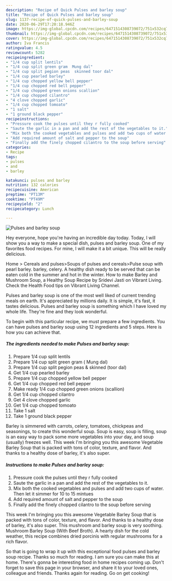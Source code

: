 ```yaml
---
description: "Recipe of Quick Pulses and barley soup"
title: "Recipe of Quick Pulses and barley soup"
slug: 1137-recipe-of-quick-pulses-and-barley-soup
date: 2020-06-29T17:20:18.946Z
image: https://img-global.cpcdn.com/recipes/6471514308739072/751x532cq70/pulses-and-barley-soup-recipe-main-photo.jpg
thumbnail: https://img-global.cpcdn.com/recipes/6471514308739072/751x532cq70/pulses-and-barley-soup-recipe-main-photo.jpg
cover: https://img-global.cpcdn.com/recipes/6471514308739072/751x532cq70/pulses-and-barley-soup-recipe-main-photo.jpg
author: Iva Francis
ratingvalue: 4.5
reviewcount: 5282
recipeingredient:
- "1/4 cup split lentils"
- "1/4 cup split green gram  Mung dal"
- "1/4 cup split pegion peas  skinned toor dal"
- "1/4 cup pearled barley"
- "1/4 cup chopped yellow bell pepper"
- "1/4 cup chopped red bell pepper"
- "1/4 cup chopped green onions scallion"
- "1/4 cup chopped cilantro"
- "4 clove chopped garlic"
- "1/4 cup chopped tomoato"
- "1 salt"
- "1 ground black pepper"
recipeinstructions:
- "Pressure cook the pulses until they r fully cooked"
- "Saute the garlic in a pan and add the rest of the vegetables to it."
- "Mix both the cooked vegetables and pulses and add two cups of water. Then let it simmer for 10 to 15 mintues"
- "Add required amount of salt and pepper to the soup"
- "Finally add the finely chopped cilantro to the soup before serving"
categories:
- Recipe
tags:
- pulses
- and
- barley

katakunci: pulses and barley 
nutrition: 132 calories
recipecuisine: American
preptime: "PT13M"
cooktime: "PT49M"
recipeyield: "2"
recipecategory: Lunch

---
```



![Pulses and barley soup](https://img-global.cpcdn.com/recipes/6471514308739072/751x532cq70/pulses-and-barley-soup-recipe-main-photo.jpg)

Hey everyone, hope you're having an incredible day today. Today, I will show you a way to make a special dish, pulses and barley soup. One of my favorites food recipes. For mine, I will make it a bit unique. This will be really delicious.

Home &gt; Cereals and pulses&gt;Soups of pulses and cereals&gt;Pulse soup with pearl barley. barley, celery. A healthy dish ready to be served that can be eaten cold in the summer and hot in the winter. How to make Barley and Mushroom Soup, a Healthy Soup Recipe by Sridevi Jasti on Vibrant Living. Check the Health Food tips on Vibrant Living Channel.

Pulses and barley soup is one of the most well liked of current trending meals on earth. It's appreciated by millions daily. It is simple, it's fast, it tastes delicious. Pulses and barley soup is something which I have loved my whole life. They're fine and they look wonderful.


To begin with this particular recipe, we must prepare a few ingredients. You can have pulses and barley soup using 12 ingredients and 5 steps. Here is how you can achieve that.

<!--inarticleads1-->

##### The ingredients needed to make Pulses and barley soup:

1. Prepare 1/4 cup split lentils
1. Prepare 1/4 cup split green gram ( Mung dal)
1. Prepare 1/4 cup split pegion peas &amp; skinned (toor dal)
1. Get 1/4 cup pearled barley
1. Prepare 1/4 cup chopped yellow bell pepper
1. Get 1/4 cup chopped red bell pepper
1. Make ready 1/4 cup chopped green onions (scallion)
1. Get 1/4 cup chopped cilantro
1. Get 4 clove chopped garlic
1. Get 1/4 cup chopped tomoato
1. Take 1 salt
1. Take 1 ground black pepper


Barley is simmered with carrots, celery, tomatoes, chickpeas and seasonings, to create this wonderful soup. Soup is easy, soup is filling, soup is an easy way to pack some more vegetables into your day, and soup (usually) freezes well. This week I&#39;m bringing you this awesome Vegetable Barley Soup that is packed with tons of color, texture, and flavor. And thanks to a healthy dose of barley, it&#39;s also super. 

<!--inarticleads2-->

##### Instructions to make Pulses and barley soup:

1. Pressure cook the pulses until they r fully cooked
1. Saute the garlic in a pan and add the rest of the vegetables to it.
1. Mix both the cooked vegetables and pulses and add two cups of water. Then let it simmer for 10 to 15 mintues
1. Add required amount of salt and pepper to the soup
1. Finally add the finely chopped cilantro to the soup before serving


This week I&#39;m bringing you this awesome Vegetable Barley Soup that is packed with tons of color, texture, and flavor. And thanks to a healthy dose of barley, it&#39;s also super. This mushroom and barley soup is very soothing. Mushroom Barley Soup (With Beef Broth). A hearty dish for the cold weather, this recipe combines dried porcinis with regular mushrooms for a rich flavor. 

So that is going to wrap it up with this exceptional food pulses and barley soup recipe. Thanks so much for reading. I am sure you can make this at home. There's gonna be interesting food in home recipes coming up. Don't forget to save this page in your browser, and share it to your loved ones, colleague and friends. Thanks again for reading. Go on get cooking!
